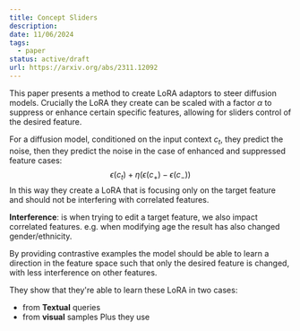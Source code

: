 ```yaml
---
title: Concept Sliders
description: 
date: 11/06/2024
tags:
  - paper
status: active/draft
url: https://arxiv.org/abs/2311.12092
---
```

This paper presents a method to create LoRA adaptors to steer diffusion models. Crucially the LoRA they create can be scaled with a factor $\alpha$ to suppress or enhance certain specific features, allowing for sliders control of the desired feature. 

For a diffusion model, conditioned on the input context $c_t$, they predict the noise, then they predict the noise in the case of enhanced and suppressed feature cases:
$$
\epsilon(c_t) + \eta(\epsilon(c_+) - \epsilon(c_-))
$$
In this way they create a LoRA that is focusing only on the target feature and should not be interfering with correlated features.

**Interference**: is when trying to edit a target feature, we also impact correlated features. e.g. when modifying age the result has also changed gender/ethnicity.

By providing contrastive examples the model should be able to learn a direction in the feature space such that only the desired feature is changed, with less interference on other features.

They show that they're able to learn these LoRA in two cases:
- from **Textual** queries
- from **visual** samples
Plus they use 